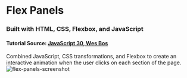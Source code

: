 # Flex Panels
### Built with HTML, CSS, Flexbox, and JavaScript
#### Tutorial Source: [JavaScript 30, Wes Bos](https://javascript30.com/)

Combined JavaScript, CSS transformations, and Flexbox to create an interactive animation when the user clicks on each section of the page.
![flex-panels-screenshot](https://github.com/janenath/flex_panels/blob/master/flex_panels_screenshot.png "Flex Panels Screenshot")
